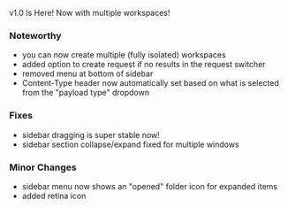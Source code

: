 v1.0 Is Here! Now with multiple workspaces!

### Noteworthy

- you can now create multiple (fully isolated) workspaces
- added option to create request if no results in the request switcher
- removed menu at bottom of sidebar
- Content-Type header now automatically set based on what is selected from the "payload type" dropdown

### Fixes

- sidebar dragging is super stable now!
- sidebar section collapse/expand fixed for multiple windows

### Minor Changes

- sidebar menu now shows an "opened" folder icon for expanded items
- added retina icon